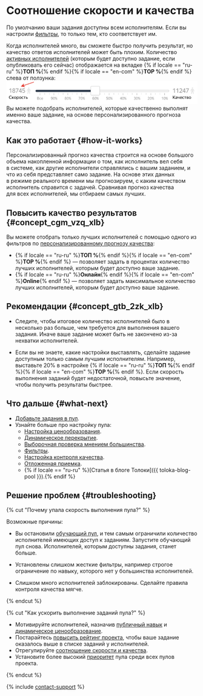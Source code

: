 # Соотношение скорости и качества

По умолчанию ваши задания доступны всем исполнителям. Если вы настроили [фильтры](filters.md), то только тем, кто соответствует им.

Когда исполнителей много, вы сможете быстро получить результат, но качество ответов исполнителей может быть плохим. Количество [активных исполнителей](../../glossary.md#active-workers) (которым будет доступно задание, если опубликовать его сейчас) отображается на вкладке {% if locale == "ru-ru" %}**ТОП %**{% endif %}{% if locale == "en-com" %}**TOP %**{% endif %} слева от ползунка:
![](../_images/location-job/adjust_percentage.png)
Вы можете подобрать исполнителей, которые качественно выполнят именно ваше задание, на основе персонализированного прогноза качества.


## Как это работает {#how-it-works}

Персонализированный прогноз качества строится на основе большого объема накопленной информации о том, как исполнитель вел себя в системе, как другие исполнители справлялись с вашим заданием, и что из себя представляет само задание. На основе этих данных в режиме реального времени мы прогнозируем, с каким качеством исполнитель справится с задачей. Сравнивая прогноз качества для всех исполнителей, мы отбираем самых лучших.


## Повысить качество результатов {#concept_cgm_vzq_xlb}

Вы можете отобрать только лучших исполнителей с помощью одного из фильтров по [персонализированному прогнозу качества](../../glossary.md#worker-quality-prediction-ru):
- {% if locale == "ru-ru" %}**ТОП %**{% endif %}{% if locale == "en-com" %}**TOP %**{% endif %} — позволяет задать в процентах количество лучших исполнителей, которым будет доступно ваше задание.
- {% if locale == "ru-ru" %}**Онлайн**{% endif %}{% if locale == "en-com" %}**Online**{% endif %} — позволяет задать максимальное количество лучших исполнителей, которым будет доступно ваше задание.


## Рекомендации {#concept_gtb_2zk_xlb}

- Следите, чтобы итоговое количество исполнителей было в несколько раз больше, чем требуется для выполнения вашего задания. Иначе ваше задание может быть не закончено из-за нехватки исполнителей.

- Если вы не знаете, какие настройки выставлять, сделайте задание доступным только самым лучшим исполнителям. Например, выставьте 20% в настройке {% if locale == "ru-ru" %}**ТОП %**{% endif %}{% if locale == "en-com" %}**TOP %**{% endif %}. Если скорость выполнения заданий будет недостаточной, повысьте значение, чтобы получить результаты быстрее.


## Что дальше {#what-next}

- [Добавьте задания в пул](pool.md).
- Узнайте больше про настройку пула:
    - [Настройка ценообразования](dynamic-pricing.md).
    - [Динамическое перекрытие](dynamic-overlap.md).
    - [Выборочная проверка мнением большинства](selective-mvote.md).
    - [Фильтры](filters.md).
    - [Настройка контроля качества](qa-pool-settings.md).
    - [Отложенная приемка](offline-accept.md).
    - {% if locale == "ru-ru" %}[Статья в блоге Толоки]({{ toloka-blog-pool }}).{% endif %}



## Решение проблем {#troubleshooting}

{% cut "Почему упала скорость выполнения пула?" %}

Возможные причины:
- Вы остановили [обучающий пул](../../glossary.md#training-pool-ru), и тем самым ограничили количество исполнителей имеющих доступ к заданиям. Запустите обучающий пул снова. Исполнителей, которым доступны задания, станет больше.

- Установлены слишком жесткие фильтры, например строгое ограничение по навыку, которого нет у большинства исполнителей.
- Слишком много исполнителей заблокированы. Сделайте правила контроля качества мягче.

{% endcut %}

{% cut "Как ускорить выполнение заданий пула?" %}

- Мотивируйте исполнителей, назначив [публичный навык](nav-create.md#public) и [динамическое ценообразование](dynamic-pricing.md).
- Постарайтесь [повысить рейтинг проекта](project_rating_stat.md), чтобы ваше задание оказалось выше в списке заданий у исполнителей.
- Отрегулируйте [соотношение скорости и качества](adjust.md).
- Установите более высокий [приоритет](pool_poolparams.md#priority) пула среди всех пулов проекта.

{% endcut %}

{% include [contact-support](../_includes/contact-support-help.md) %}